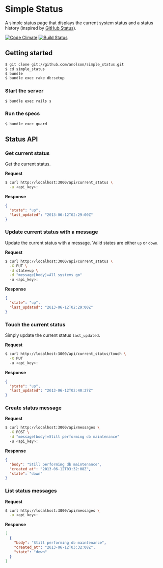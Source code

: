 # Simple Status

A simple status page that displays the current system status and a status history (inspired by [GitHub Status](http://status.github.com)).

[![Code Climate](https://codeclimate.com/github/anolson/simple_status.png)](https://codeclimate.com/github/anolson/simple_status)
[![Build Status](https://travis-ci.org/anolson/simple_status.png?branch=master)](https://travis-ci.org/anolson/simple_status)

## Getting started
```sh
$ git clone git://github.com/anolson/simple_status.git
$ cd simple_status
$ bundle
$ bundle exec rake db:setup
```

### Start the server
```sh
$ bundle exec rails s
```

### Run the specs
```sh
$ bundle exec guard
```

## Status API

### Get current status

Get the current status.

**Request**
```sh
$ curl http://localhost:3000/api/current_status \
  -u <api_key>:
```

**Response**
```json
{
  "state": "up",
  "last_updated": "2013-06-12T02:29:00Z"
}
```

### Update current status with a message

Update the current status with a message.  Valid states are either `up` or `down`.

**Request**
```sh
$ curl http://localhost:3000/api/current_status \
  -X PUT \
  -d state=up \
  -d "message[body]=All systems go"
  -u <api_key>:
```

**Response**
```json
{
  "state": "up",
  "last_updated": "2013-06-12T02:29:00Z"
}
```

### Touch the current status

Simply update the current status `last_updated`.

**Request**
```sh
$ curl http://localhost:3000/api/current_status/touch \
  -X PUT
  -u <api_key>:
```

**Response**
```json
{
  "state": "up",
  "last_updated": "2013-06-12T02:40:27Z"
}
```

### Create status message

**Request**
```sh
$ curl http://localhost:3000/api/messages \
  -X POST \
  -d "message[body]=Still performing db maintenance"
  -u <api_key>:
```

**Response**
```json
{
  "body": "Still performing db maintenance",
  "created_at": "2013-06-12T03:32:08Z",
  "state": "down"
}
```

### List status messages

**Request**
```sh
$ curl http://localhost:3000/api/messages \
  -u <api_key>:
```

**Response**
```json
[
  {
    "body": "Still performing db maintenance",
    "created_at": "2013-06-12T03:32:08Z",
    "state": "down"
  }
]
```

